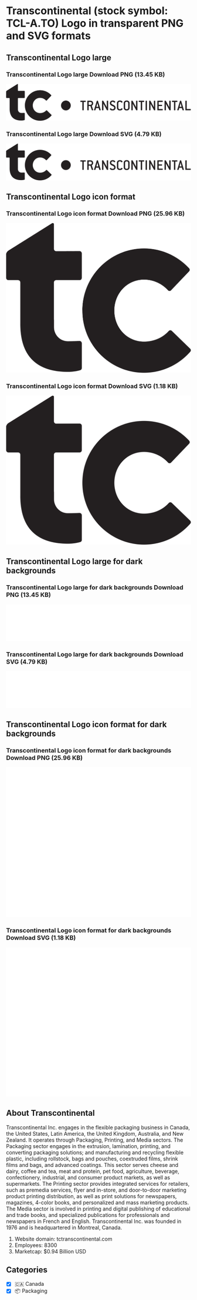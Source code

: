 # Transcontinental (stock symbol: TCL-A.TO) Logo in transparent PNG and SVG formats

## Transcontinental Logo large

### Transcontinental Logo large Download PNG (13.45 KB)

![Transcontinental Logo large Download PNG (13.45 KB)](/img/orig/TCL-A.TO_BIG-ac20299c.png)

### Transcontinental Logo large Download SVG (4.79 KB)

![Transcontinental Logo large Download SVG (4.79 KB)](/img/orig/TCL-A.TO_BIG-c5934a04.svg)

## Transcontinental Logo icon format

### Transcontinental Logo icon format Download PNG (25.96 KB)

![Transcontinental Logo icon format Download PNG (25.96 KB)](/img/orig/TCL-A.TO-aaff1ad8.png)

### Transcontinental Logo icon format Download SVG (1.18 KB)

![Transcontinental Logo icon format Download SVG (1.18 KB)](/img/orig/TCL-A.TO-37941ca9.svg)

## Transcontinental Logo large for dark backgrounds

### Transcontinental Logo large for dark backgrounds Download PNG (13.45 KB)

![Transcontinental Logo large for dark backgrounds Download PNG (13.45 KB)](/img/orig/TCL-A.TO_BIG.D-7498c7f0.png)

### Transcontinental Logo large for dark backgrounds Download SVG (4.79 KB)

![Transcontinental Logo large for dark backgrounds Download SVG (4.79 KB)](/img/orig/TCL-A.TO_BIG.D-aa28253d.svg)

## Transcontinental Logo icon format for dark backgrounds

### Transcontinental Logo icon format for dark backgrounds Download PNG (25.96 KB)

![Transcontinental Logo icon format for dark backgrounds Download PNG (25.96 KB)](/img/orig/TCL-A.TO.D-d01b5aef.png)

### Transcontinental Logo icon format for dark backgrounds Download SVG (1.18 KB)

![Transcontinental Logo icon format for dark backgrounds Download SVG (1.18 KB)](/img/orig/TCL-A.TO.D-b290f59e.svg)

## About Transcontinental

Transcontinental Inc. engages in the flexible packaging business in Canada, the United States, Latin America, the United Kingdom, Australia, and New Zealand. It operates through Packaging, Printing, and Media sectors. The Packaging sector engages in the extrusion, lamination, printing, and converting packaging solutions; and manufacturing and recycling flexible plastic, including rollstock, bags and pouches, coextruded films, shrink films and bags, and advanced coatings. This sector serves cheese and dairy, coffee and tea, meat and protein, pet food, agriculture, beverage, confectionery, industrial, and consumer product markets, as well as supermarkets. The Printing sector provides integrated services for retailers, such as premedia services, flyer and in-store, and door-to-door marketing product printing distribution, as well as print solutions for newspapers, magazines, 4-color books, and personalized and mass marketing products. The Media sector is involved in printing and digital publishing of educational and trade books, and specialized publications for professionals and newspapers in French and English. Transcontinental Inc. was founded in 1976 and is headquartered in Montreal, Canada.

1. Website domain: tctranscontinental.com
2. Employees: 8300
3. Marketcap: $0.94 Billion USD


## Categories
- [x] 🇨🇦 Canada
- [x] 📦 Packaging
